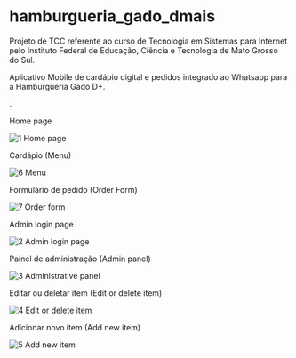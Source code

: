 # hamburgueria_gado_dmais

Projeto de TCC referente ao curso de Tecnologia em Sistemas para Internet pelo Instituto Federal de Educação, Ciência e Tecnologia de Mato Grosso do Sul.

Aplicativo Mobile de cardápio digital e pedidos integrado ao Whatsapp para a Hamburgueria Gado D+. 


.

Home page

![1 Home page](https://user-images.githubusercontent.com/51370443/116087931-5b672880-a66f-11eb-9ff7-defa1cc924b9.jpeg)

Cardápio (Menu)

![6 Menu](https://user-images.githubusercontent.com/51370443/116088121-91a4a800-a66f-11eb-9bed-126306fff20d.jpeg)

Formulário de pedido (Order Form)

![7 Order form](https://user-images.githubusercontent.com/51370443/116088131-936e6b80-a66f-11eb-9aa8-43821980d08f.jpeg)

Admin login page

![2 Admin login page](https://user-images.githubusercontent.com/51370443/116087996-6cb03500-a66f-11eb-9aa7-5cd68a514b8b.jpeg)

Painel de administração (Admin panel)

![3 Administrative panel](https://user-images.githubusercontent.com/51370443/116088070-83ef2280-a66f-11eb-8313-5c7b58694b25.jpeg)

Editar ou deletar item (Edit or delete item)

![4 Edit or delete item](https://user-images.githubusercontent.com/51370443/116088081-8782a980-a66f-11eb-9f63-9adb7689469b.jpeg)

Adicionar novo item (Add new item)

![5 Add new item](https://user-images.githubusercontent.com/51370443/116088102-8d788a80-a66f-11eb-93ff-4e5e8861b9f4.jpeg)





